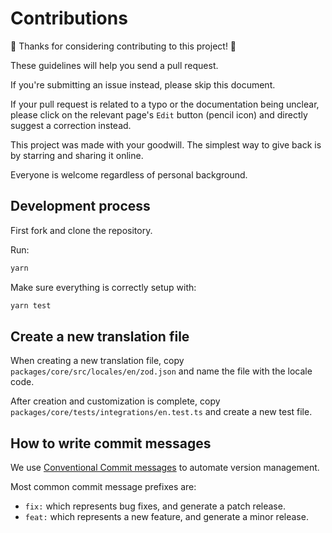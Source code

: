 # Contributions

:crystal_ball: Thanks for considering contributing to this project! :crystal_ball:

These guidelines will help you send a pull request.

If you're submitting an issue instead, please skip this document.

If your pull request is related to a typo or the documentation being unclear, please click on the relevant page's `Edit`
button (pencil icon) and directly suggest a correction instead.

This project was made with your goodwill. The simplest way to give back is by starring and sharing it online.

Everyone is welcome regardless of personal background.

## Development process

First fork and clone the repository.

Run:

```bash
yarn
```

Make sure everything is correctly setup with:

```bash
yarn test
```

## Create a new translation file

When creating a new translation file, copy `packages/core/src/locales/en/zod.json` and name the file with the locale code.

After creation and customization is complete, copy `packages/core/tests/integrations/en.test.ts` and create a new test file.

## How to write commit messages

We use [Conventional Commit messages](https://www.conventionalcommits.org/) to automate version management.

Most common commit message prefixes are:

* `fix:` which represents bug fixes, and generate a patch release.
* `feat:` which represents a new feature, and generate a minor release.